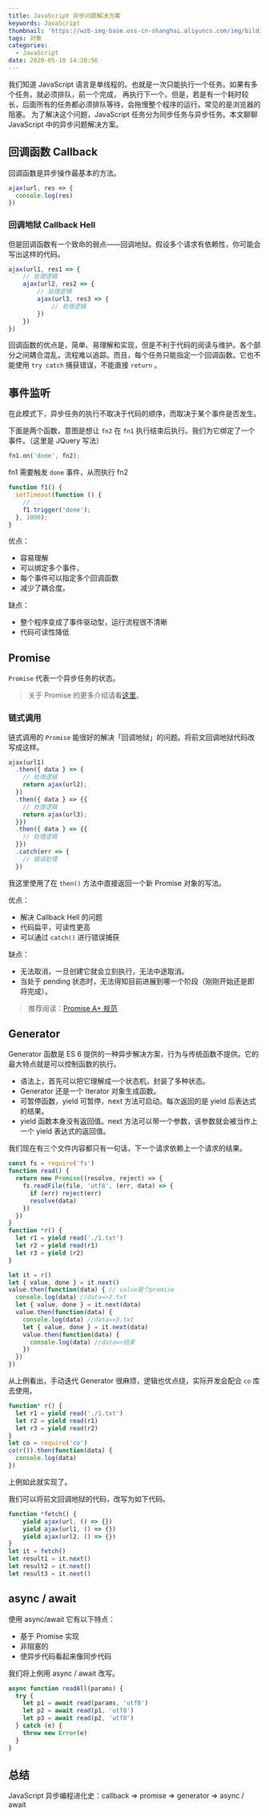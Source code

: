 ```yaml
---
title: JavaScript 异步问题解决方案
keywords: JavaScript
thumbnail: 'https://wzb-img-base.oss-cn-shanghai.aliyuncs.com/img/bildinasdiojv2321zdxa.png'
tags: 对象
categories:
  - JavaScript
date: 2020-05-10 14:20:56
---
```


我们知道 JavaScript 语言是单线程的。也就是一次只能执行一个任务。如果有多个任务，就必须排队，前一个完成， 再执行下一个。但是，若是有一个耗时较长，后面所有的任务都必须排队等待，会拖慢整个程序的运行。常见的是浏览器的阻塞。
为了解决这个问题，JavaScript 任务分为同步任务与异步任务。本文聊聊 JavaScript 中的异步问题解决方案。

<!-- MORE -->

## 回调函数 Callback

回调函数是异步操作最基本的方法。

```js
ajax(url, res => {
  console.log(res)
})
```
### 回调地狱 Callback Hell

但是回调函数有一个致命的弱点——回调地狱。假设多个请求有依赖性，你可能会写出这样的代码。

```js
ajax(url1, res1 => {
    // 处理逻辑
    ajax(url2, res2 => {
        // 处理逻辑
        ajax(url3, res3 => {
            // 处理逻辑
        })
    })
})
```

回调函数的优点是，简单、易理解和实现，但是不利于代码的阅读与维护。各个部分之间耦合混乱，流程难以追踪。而且，每个任务只能指定一个回调函数。它也不能使用 `try catch` 捕获错误，不能直接 `return` 。

## 事件监听

在此模式下，异步任务的执行不取决于代码的顺序，而取决于某个事件是否发生。

下面是两个函数，意图是想让 `fn2` 在 `fn1` 执行结束后执行。我们为它绑定了一个事件。（这里是 JQuery 写法）

```js
fn1.on('done', fn2);
```

fn1 需要触发 `done` 事件，从而执行 fn2

```js
function f1() {
  setTimeout(function () {
    // ...
    f1.trigger('done');
  }, 1000);
}
```

优点：

+ 容易理解
+ 可以绑定多个事件，
+ 每个事件可以指定多个回调函数
+ 减少了耦合度。

缺点：

+ 整个程序变成了事件驱动型，运行流程很不清晰
+ 代码可读性降低

## Promise

`Promise` 代表一个异步任务的状态。

> 关于 Promise 的更多介绍请看[这里](https://developer.mozilla.org/zh-CN/docs/Web/JavaScript/Reference/Global_Objects/Promise)。

### 链式调用

链式调用的 `Promise` 能很好的解决「回调地狱」的问题。将前文回调地狱代码改写成这样。

```js
ajax(url1)
  .then({ data } => {
    // 处理逻辑
    return ajax(url2);
  })
  .then({ data } => {{
    // 处理逻辑
    return ajax(url3);
  }})
  .then({ data } => {{
    // 处理逻辑
  }})
  .catch(err => {
    // 错误处理
  })
```

我这里使用了在 `then()` 方法中直接返回一个新 Promise 对象的写法。

优点：
+ 解决 Callback Hell 的问题
+ 代码扁平，可读性更高
+ 可以通过 `catch()` 进行错误捕获

缺点：
+ 无法取消，一旦创建它就会立刻执行，无法中途取消。
+ 当处于 pending 状态时，无法得知目前进展到哪一个阶段（刚刚开始还是即将完成）。

> 推荐阅读：[Promise A+ 规范](https://promisesaplus.com)
## Generator

Generator 函数是 ES 6 提供的一种异步解决方案，行为与传统函数不提供。它的最大特点就是可以控制函数的执行。

+ 语法上，首先可以把它理解成一个状态机，封装了多种状态。
+ Generator 还是一个 Iterator 对象生成函数。
+ 可暂停函数，yield 可暂停，next 方法可启动。每次返回的是 yield 后表达式的结果。
+ yield 函数本身没有返回值。next 方法可以带一个参数，该参数就会被当作上一个 yield 表达式的返回值。

 我们现在有三个文件内容都只有一句话，下一个请求依赖上一个请求的结果。

```js
const fs = require('fs')
function read() {
  return new Promise((resolve, reject) => {
    fs.readFile(file, 'utf8', (err, data) => {
      if (err) reject(err)
      resolve(data)
    })
  })
}
function *r() {
  let r1 = yield read('./1.txt')
  let r2 = yield read(r1)
  let r3 = yield (r2)
}

let it = r()
let { value, done } = it.next()
value.then(function(data) { // value是个promise
  console.log(data) //data=>2.txt
  let { value, done } = it.next(data)
  value.then(function(data) {
    console.log(data) //data=>3.txt
    let { value, done } = it.next(data)
    value.then(function(data) {
      console.log(data) //data=>结束
    })
  })
})
```

从上例看出，手动迭代 Generator 很麻烦，逻辑也优点绕，实际开发会配合 `co` 库去使用。

```js
function* r() {
  let r1 = yield read('./1.txt')
  let r2 = yield read(r1)
  let r3 = yield read(r2)
}
let co = require('co')
co(r()).then(function(data) {
  console.log(data)
})
```

上例如此就实现了。

我们可以将前文回调地狱的代码，改写为如下代码。

```js
function *fetch() {
    yield ajax(url, () => {})
    yield ajax(url1, () => {})
    yield ajax(url2, () => {})
}
let it = fetch()
let result1 = it.next()
let result2 = it.next()
let result3 = it.next()
```

## async / await

使用 async/await 它有以下特点：

+ 基于 Promise 实现
+ 非阻塞的
+ 使异步代码看起来像同步代码

我们将上例用 async / await 改写。

```js
async function readAll(params) {
  try {
    let p1 = await read(params, 'utf8')
    let p2 = await read(p1, 'utf8')
    let p3 = await read(p2, 'utf8')
  } catch (e) {
    throw new Error(e)
  }
}
```

## 总结

JavaScript 异步编程进化史：callback => promise => generator => async / await

